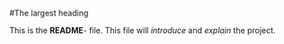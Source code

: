 
#The largest heading


This is the **README**- file. This file will *introduce* and *explain* the project.
